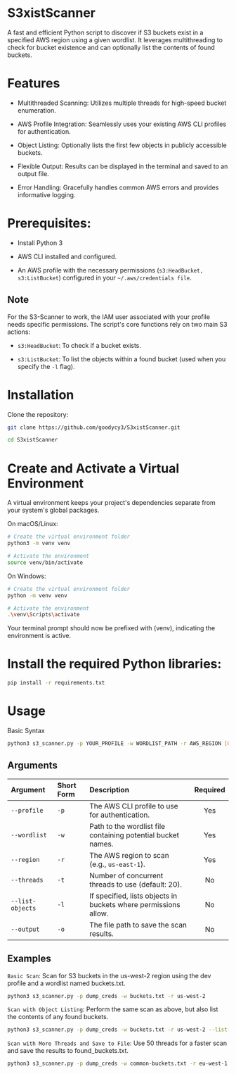 # S3xistScanner
A fast and efficient Python script to discover if S3 buckets exist in a specified AWS region using a given wordlist. It leverages multithreading to check for bucket existence and can optionally list the contents of found buckets.


# Features
- Multithreaded Scanning: Utilizes multiple threads for high-speed bucket enumeration.

- AWS Profile Integration: Seamlessly uses your existing AWS CLI profiles for authentication.

- Object Listing: Optionally lists the first few objects in publicly accessible buckets.

- Flexible Output: Results can be displayed in the terminal and saved to an output file.

- Error Handling: Gracefully handles common AWS errors and provides informative logging.


# Prerequisites:

- Install Python 3 

- AWS CLI installed and configured.

- An AWS profile with the necessary permissions (`s3:HeadBucket, s3:ListBucket`) configured in your `~/.aws/credentials file`.

## Note
For the S3-Scanner to work, the IAM user associated with your profile needs specific permissions. 
The script's core functions rely on two main S3 actions:

- `s3:HeadBucket`: To check if a bucket exists.

- `s3:ListBucket`: To list the objects within a found bucket (used when you specify the `-l` flag).

# Installation
Clone the repository:

```bash
git clone https://github.com/goodycy3/S3xistScanner.git

cd S3xistScanner
```

# Create and Activate a Virtual Environment 
A virtual environment keeps your project's dependencies separate from your system's global packages.

On macOS/Linux:
```bash
# Create the virtual environment folder
python3 -m venv venv

# Activate the environment
source venv/bin/activate
```

On Windows:
```bash
# Create the virtual environment folder
python -m venv venv

# Activate the environment
.\venv\Scripts\activate
```
Your terminal prompt should now be prefixed with (venv), indicating the environment is active.

# Install the required Python libraries:

```bash
pip install -r requirements.txt
```

# Usage

Basic Syntax
```bash
python3 s3_scanner.py -p YOUR_PROFILE -w WORDLIST_PATH -r AWS_REGION [OPTIONS]
```

## Arguments

| Argument | Short Form | Description | Required |
| :--- | :--- | :--- | :---: |
| `--profile` | `-p` | The AWS CLI profile to use for authentication. | Yes |
| `--wordlist` | `-w` | Path to the wordlist file containing potential bucket names. | Yes |
| `--region` | `-r` | The AWS region to scan (e.g., `us-east-1`). | Yes |
| `--threads` | `-t` | Number of concurrent threads to use (default: 20). | No |
| `--list-objects` | `-l` | If specified, lists objects in buckets where permissions allow. | No |
| `--output` | `-o` | The file path to save the scan results. | No |


## Examples
`Basic Scan`: Scan for S3 buckets in the us-west-2 region using the dev profile and a wordlist named buckets.txt.

```bash
python3 s3_scanner.py -p dump_creds -w buckets.txt -r us-west-2
```

`Scan with Object Listing`:
Perform the same scan as above, but also list the contents of any found buckets.

```bash
python3 s3_scanner.py -p dump_creds -w buckets.txt -r us-west-2 --list-objects
```

`Scan with More Threads and Save to File`:
Use 50 threads for a faster scan and save the results to found_buckets.txt.
```bash
python3 s3_scanner.py -p dump_creds -w common-buckets.txt -r eu-west-1 -t 50 -o found_buckets.txt
```

